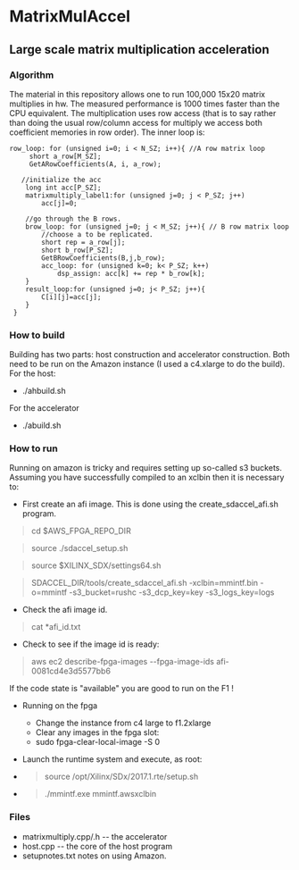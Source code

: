 # MatrixMulAccel
## Large scale matrix multiplication acceleration
### Algorithm
The material in this repository allows one to run 100,000 15x20 matrix multiplies in hw. The measured performance is 1000 times faster than the CPU equivalent. The multiplication uses row access (that is to say rather than doing the usual row/column access for multiply we access both coefficient memories in row order). The inner loop is:

```
row_loop: for (unsigned i=0; i < N_SZ; i++){ //A row matrix loop
	 short a_row[M_SZ];
	 GetARowCoefficients(A, i, a_row);

   //initialize the acc
    long int acc[P_SZ];
    matrixmultiply_label1:for (unsigned j=0; j < P_SZ; j++)
    	acc[j]=0;

    //go through the B rows.
    brow_loop: for (unsigned j=0; j < M_SZ; j++){ // B row matrix loop
    	//choose a to be replicated.
    	short rep = a_row[j];
    	short b_row[P_SZ];
    	GetBRowCoefficients(B,j,b_row);
    	acc_loop: for (unsigned k=0; k< P_SZ; k++)
    		dsp_assign: acc[k] += rep * b_row[k];
    }
    result_loop:for (unsigned j=0; j< P_SZ; j++){
    	C[i][j]=acc[j];
    }
 }
 ```

### How to build
Building has two parts: host construction and accelerator construction. Both need to be run on the Amazon instance (I used a c4.xlarge to do the build).
For the host:

* ./ahbuild.sh

For the accelerator

* ./abuild.sh

### How to run
Running on amazon is tricky and requires setting up so-called s3 buckets. Assuming you have successfully compiled to an xclbin then it is necessary to:

* First create an afi image. This is done using the create_sdaccel_afi.sh program.
>cd $AWS_FPGA_REPO_DIR

>source ./sdaccel_setup.sh

> source $XILINX_SDX/settings64.sh

>SDACCEL_DIR/tools/create_sdaccel_afi.sh -xclbin=mmintf.bin -o=mmintf -s3_bucket=rushc -s3_dcp_key=key -s3_logs_key=logs

* Check the afi image id.
> cat *afi_id.txt

* Check to see if the image id is ready:

> aws ec2 describe-fpga-images --fpga-image-ids afi-0081cd4e3d5577bb6

If the code state is "available" you are good to run on the F1 !


* Running on the fpga
  * Change the instance from c4 large to f1.2xlarge
  * Clear any images in the fpga slot:
   * sudo fpga-clear-local-image -S 0

* Launch the runtime system and execute, as root:
 * > source /opt/Xilinx/SDx/2017.1.rte/setup.sh
 * > ./mmintf.exe mmintf.awsxclbin


### Files

* matrixmultiply.cpp/.h -- the accelerator
* host.cpp -- the core of the host program
* setupnotes.txt notes on using Amazon.

